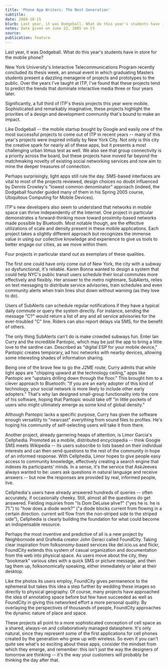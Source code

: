 ```yaml
---
title: 'Phone App Writers: The Next Generation'
subtitle:
date: 2008-10-15
blurb: Last year, it was Dodgeball. What do this year's students have in store for the mobile phone?
notes: Date given on June 22, 2005 on CV
source:
publication: feature
---
```


Last year, it was Dodgeball. What do this year's students have in store for the mobile phone?

New York University's Interactive Telecommunications Program recently concluded its thesis week, an annual event in which graduating Masters students present a dazzling menagerie of projects and prototypes to the public. Over the years I've taught at ITP, I've found that these projects tend to predict the trends that dominate interactive media three or four years later.

Significantly, a full third of ITP's thesis projects this year were mobile. Sophisticated and remarkably imaginative, these projects highlight the priorities of a design and development community that's bound to make an impact.

Like Dodgeball -- the mobile startup bought by Google and easily one of the most successful projects to come out of ITP in recent years -- many of this year's projects were inspired initially by New York City. Not only is this city the creative spark for nearly all of these apps, but it presents a most challenging urban litmus test as well. We also see that group connectivity is a priority across the board, but these projects have moved far beyond the matchmaking novelty of existing social networking services and now aim to mine the deeper treasures of connection.

Perhaps surprisingly, light apps still rule the day. SMS-based interfaces are vital to most of the projects reviewed, design choices no doubt influenced by Dennis Crowley's "lowest common denominator" approach (indeed, the Dodgeball founder guided many of them in his Spring 2005 course, Ubiquitous Computing for Mobile Devices).

ITP's new developers also seem to understand that networks in mobile space can thrive independently of the Internet. One project in particular demonstrates a forward-thinking move toward proximity-based networks made possible by Bluetooth. Most notable though, are the effective utilizations of scale and density present in these mobile applications. Each project takes a slightly different approach but recognizes the immense value in using our collective knowledge and experience to give us tools to better engage our cities, as we move within them.

Four projects in particular stand out as exemplars of these qualities.

The first one could have only come out of New York, the city with a subway so dysfunctional, it's reliable. Karen Bonna wanted to design a system that could help NYC's public transit users schedule their local commutes more effectively and flexibly. Her answer to the metro nightmare, SubAlerts, relies on text messaging to distribute service advisories, train schedules and even community alerts when train lines shut down without warning (as they love to do).

Users of SubAlerts can schedule regular notifications if they have a typical daily commute or query the system directly. For instance, sending the message "C?" would return a list of any and all service advisories for the ever-troubled "C" line. Riders can also report delays via SMS, for the benefit of others.

The only thing SubAlerts can't do is make crowded subways fun. Enter Ian Curry and the incredible Pantopic, which may be just the app to bring a little love to the sardine can. Described as "digital ESP for your mobile device," Pantopic creates temporary, ad hoc networks with nearby devices, allowing some interesting shades of information sharing.

Being one of the brave few to go the J2ME route, Curry admits that while light apps are "chipping upward at the technology ceiling," apps like Pantopic are "upstairs drilling down through the floor." This brought him to a clever approach to Bluetooth: "If you are an early adopter of this kind of technology, your social network is more likely to include other early adopters." That's why Ian designed small-group functionality into the core of his software, hoping that Pantopic would take off "in little pockets of users who might ultimately emerge as some kind of global density."

Although Pantopic lacks a specific purpose, Curry has given the software enough versatility to "nearcast" everything from sound files to profiles. He's hoping his community of self-selecting users will take it from there.

Another project, already garnering heaps of attention, is Limor Garcia's Cellphedia. Promoted as a mobile, distributed encyclopedia -- think Google SMS meets Wikipedia -- its users subscribe to lists based on their individual interests and can then send questions to the rest of the community in hope of an informed response. With Cellphedia, Limor hopes to give people easy access to community knowledge, effectively creating a search engine that indexes its participants' minds. In a sense, it's the service that AskJeeves always wanted to be: users ask questions in natural language and receive answers -- but now the responses are provided by real, informed people, live.

Cellphedia's users have already answered hundreds of queries -- often accurately, if occasionally cheeky. Still, almost all the questions do get answered. Fielding inquiries from "Is Dom DeLuise alive?" ("yes he is. he is 71.") to "how does a diode work?" ("a diode blocks current from flowing in a certain direction. current will flow from the non-striped side to the striped side"), Cellphedia is clearly building the foundation for what could become an indispensable resource.

Perhaps the most inventive and predictive of all is a new project by Neighbornode and Grafedia creator John Geraci called FoundCity. Taking clear inspiration from folksonomy-based services like del.icio.us and flickr, FoundCity extends this system of casual organization and documentation from the web into physical space. As users move about the city, they "bookmark" various sites with a quick SMS or picture message, and then tag them up, folksonomically speaking, either immediately or later at their desktop.

Like the photos its users employ, FoundCity gives permanence to the ephemeral but takes this idea a step further by wedding these images so directly to physical geography. Of course, many projects have approached the idea of annotating space before but few have succeeded as well as FoundCity in giving this networked effort a more personal quality. By overlaying the perspectives of thousands of people, FoundCity approaches the dynamic nature of place and space.

These projects all point to a more sophisticated conception of cell space as a shared, always-on and collaboratively managed datasphere. It's only natural, since they represent some of the first applications for cell phones created by the generation who grew up with wireless. So even if you can't quite see what's so exciting about these apps, consider the mindset from which they emerge, and remember: this isn't just the way the designers of tomorrow are thinking -- it's the way your customers will probably be thinking the day after that.
